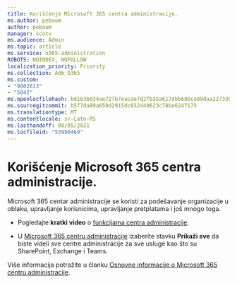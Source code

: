 ```yaml
---
title: Korišćenje Microsoft 365 centra administracije.
ms.author: pebaum
author: pebaum
manager: scotv
ms.audience: Admin
ms.topic: article
ms.service: o365-administration
ROBOTS: NOINDEX, NOFOLLOW
localization_priority: Priority
ms.collection: Adm_O365
ms.custom:
- "9002613"
- "5042"
ms.openlocfilehash: bd1636034ae727b7eacae7d2fb35a617dbb68bce89daa227339143b735f2a884
ms.sourcegitcommit: b5f7da89a650d2915dc652449623c78be6247175
ms.translationtype: MT
ms.contentlocale: sr-Latn-RS
ms.lasthandoff: 08/05/2021
ms.locfileid: "53990469"
---
```

# <a name="using-the-microsoft-365-admin-center"></a>Korišćenje Microsoft 365 centra administracije.

Microsoft 365 centar administracije se koristi za podešavanje organizacije u oblaku, upravljanje korisnicima, upravljanje pretplatama i još mnogo toga.

- Pogledajte **kratki video** o [funkcijama centra administracije](https://www.microsoft.com/videoplayer/embed/RWfvDL).

- U [Microsoft 365 centru administracije](https://admin.microsoft.com/AdminPortal/Home#/homepage) izaberite stavku **Prikaži sve** da biste videli sve centre administracije za sve usluge kao što su SharePoint, Exchange i Teams.

Više informacija potražite u članku [Osnovne informacije o Microsoft 365 centru administracije](https://docs.microsoft.com/microsoft-365/admin/admin-overview/about-the-admin-center).
